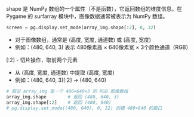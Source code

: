 shape 是 NumPy 数组的一个属性（不是函数），它返回数组的维度信息。在 Pygame 的 surfarray 模块中，图像数据通常被表示为 NumPy 数组。

```python
screen = pg.display.set_mode(array_img.shape[:2], 0, 32)
```

* 对于图像数组，通常是 (高度, 宽度, 通道数) 或 (高度, 宽度)
* 例如：(480, 640, 3) 表示 480像素高 × 640像素宽 × 3个颜色通道（RGB）

[:2] - 切片操作，取前两个元素

* 从 (高度, 宽度, 通道数) 中提取 (高度, 宽度)
* 例如：(480, 640, 3)[:2] → (480, 640)

```python
# 假设 array_img 是一个 480×640×3 的 RGB 图像数组
array_img.shape        # 返回 (480, 640, 3)
array_img.shape[:2]    # 返回 (480, 640)
# pg.display.set_mode((480, 640), 0, 32) 创建 480×640 的窗口
```
